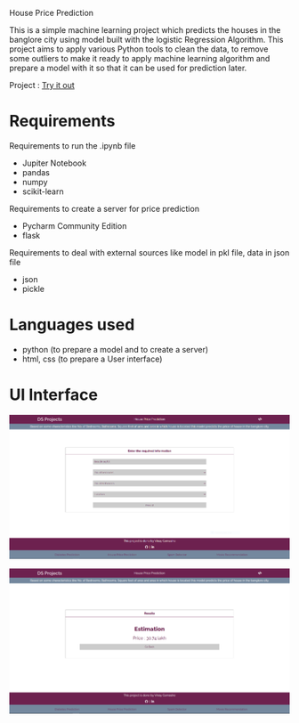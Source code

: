 House Price Prediction

This is a simple machine learning project which predicts the houses in the banglore city using model built with the logistic Regression Algorithm. This project aims to apply various Python tools to clean the data, to remove some outliers to make it ready to apply machine learning algorithm and prepare a model with it so that it can be used for prediction later. 

Project : [Try it out](https://hpprediction.herokuapp.com)

# Requirements

Requirements to run the .ipynb file
- Jupiter Notebook
- pandas
- numpy
- scikit-learn

Requirements to create a server for price prediction
- Pycharm Community Edition
- flask

Requirements to deal with external sources like model in pkl file, data in json file
- json
- pickle

# Languages used
- python (to prepare a model and to create a server)
- html, css (to prepare a User interface)

# UI Interface

![UI for project](https://github.com/vinay-alt/house_price_pred/blob/master/UI.PNG "Input form")

![UI for project](https://github.com/vinay-alt/house_price_pred/blob/master/UI1.PNG "Result")

